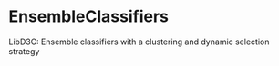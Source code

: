 EnsembleClassifiers
===================

LibD3C: Ensemble classifiers with a clustering and dynamic selection strategy
